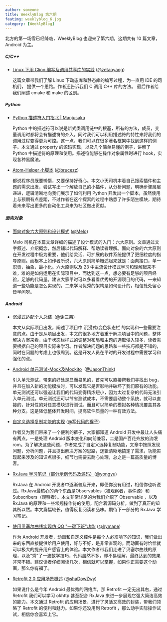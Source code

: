 ```yaml
---
author: someone
title: WeeklyBlog 第六期
featimg: weeklyblog_6.jpg
category: [WeeklyBlog]
---
```


北方的第一场雪已经降临，WeeklyBlog 也迎来了第六期，这期共有 10 篇文章，Android 为主。

##### C/C++

- [Linux 下用 Clion 编写及调用共享库的实践](https://zetaoyang.github.io/post/2016/11/05/linux-shared-object.html) ([@zetaoyang](https://github.com/zetaoyang))

  这篇文章带我们了解 Linux 下动态库和静态库的编写过程，为一直用 IDE 的司机们， 提供一个思路。作者还告诉我们 C 调用 C++ 库的方法。 最后作者给我们阐述 cmake 和 make 的区别。

##### Python

- [Python 描述符入门指北 \| Manjusaka](http://manjusaka.itscoder.com/2016/10/12/Something-about-Descriptor/)

  Python 中的描述符可以说是新式类调用链中的根基，所有的方法，成员，变量调用时都将会有描述符的介入。同时我们可以利用描述符的特性来将我们的调用过程变得更为可控。这一点，我们可以在很多著名框架中找到这样的例子。本文通过 property 的源码实现，以及几个简单易懂的例子，讲解了 Python 中描述符的原理和使用。描述符能够在操作对象属性时进行 hook，实现各种黑魔法。


- [Atom\-Helper 小脚本](http://brucezz.itscoder.com/atom-helper-script) ([@brucezz](https://github.com/brucezz))

  都说程序员既要懒惰，又要保持好奇心。本文小天司机本着自己搜索插件和主题的需求出发，尝试写出一个解放自己的小插件，从分析问题，明确步骤层层递进，逻辑清晰地向我们展示了如何利用 Python 开发出一个脚本，虽然使用上与预期有点差距，不过作者在这个探索的过程中熟悉了许多陌生模块，期待着未来写出更多的自动化工具来为社区做出贡献。

##### 面向对象

- [面向对象六大原则和设计模式](https://itsmelo.github.io/2016/11/20/%E9%9D%A2%E5%90%91%E5%AF%B9%E8%B1%A1%E5%85%AD%E5%A4%A7%E5%8E%9F%E5%88%99%E5%92%8C%E8%AE%BE%E8%AE%A1%E6%A8%A1%E5%BC%8F/) ([@Melo](https://github.com/itsMelo))

  Melo 司机在本篇文章详细的描述了设计模式的入门：六大原则。文章通过文字叙述、介绍概念，然后辅以代码解释、帮助读者理解。面向对象的六大原则在开发过程中极为重要，他们给灵活、可扩展的软件系统提供了更细粒度的指导原则。而根本上如作者所说，六大原则简单概述起来就是：面向接口，单一职责，抽象，最小化。六大原则以及 23 中主流设计模式学习和理解起来不难，难的是如何运用在实际项目中，而达到这一点，想必要有足够的项目经验，足够的代码量。建议大家平时可以多看看优秀的开源项目的代码，一来知道一些功能是怎么实现的，二来学习优秀的架构是如何设计的，相信处处留心皆学问呀。

##### Android 

- [沉浸式适配个人总结 ](http://imxie.cc/2016/11/08/jike_Immersive_project/) ([@谢三弟](https://github.com/xcc3641))

  本文从实际项目出发，阐述了项目中 沉浸式/变色状态栏 的实现和一些需要注意的点。由于是从项目出发，本文的很多地方着重于解决项目中的问题，整体解决方案来看，由于状态栏样式的调整对布局和主题的选取侵入较多，读者需要根据自己的项目实际来学习。作者解决问题的思路和一些技巧都是不错的，同时在问题的考虑上也很周到。这是开发人员在平时的开发过程中需要学习和强化的点。

- [Android 单元测试-Mock及Mockito](http://hujiandong.com/2016/11/07/android-unit-test-mock/)  ([@JasonThink](https://github.com/jasonim))

  引入单元测试，带来的好处是显而易见的，首先可以直接帮我们寻找出 bug，并且在加入新的功能模块时，可以发现它是否影响并破坏了我们原有的功能。单元测试还可以强迫让我们的代码变得精炼短小，因为太过复杂的代码无法引入单元测试。单元测试还可以节省测试成本，不需要启动整个系统，就可以直接的，针对性的对任意模块进行测试。而且可以简单的模拟各种情况覆盖其各种分支。这是降低整体开发时间，提高软件质量的一种有效方法。

- [自定义选择复制功能的实现](http://jaeger.itscoder.com/android/2016/11/21/selectable-text-helper.html) ([@写代码的猴子](https://github.com/laobie))

  作者又为我们带来了一个便利的裤子，大家都知道 Android 开发中最让人头痛有两点，一是处理 Android 版本变化和向前兼容，二是国产百花齐放的流氓 rom。为了解决这些问题，作者完成了自定义选择复制功能，文章中按照发现问题，分析问题，并且提出解决方案的思路，逻辑清晰地搞定了需求，功能实现起来涉及的知识点很多，细节也需要去耐心处理，总之是一篇高质量的博客。

- [RxJava 学习笔记（部分示例代码及源码）](http://yongyu.itscoder.com/2016/11/15/rxjava_learning_note/)([@yongyu](https://github.com/yongyu0102))

  RxJava 在 Android 开发者中逐渐普及开来，即便你没有用过，相信你也听说过。RxJava最核心的两个东西是Observables（被观察者，事件源）和Subscribers（观察者）。本文非常详尽的为我们介绍了 Observable ，以及 RxJava 的原理和一些常规操作符的使用，配合着源码分析，做到了真正的知其所以然。本文篇幅较长，值得反复阅读和品味。期待下一部分的 RxJava 学习笔记。

- [使用贝塞尔曲线实现仿 QQ "一键下班"功能](http://hymane.itscoder.com/2016/11/13/hymane_20161113_qq_bubble_with_bezier/) ([@hymane](https://github.com/hymanme))

  作为 Android 开发者，动画和自定义控件是每个人必须啃下的知识，我们做出来的东西直接提供给用户使用，好与不好，是非常直观的。而动画有时恰恰就可以极大的提升用户感官上的体验。本文作者带我们走进了贝塞尔曲线的原理，以及“秀”了一波数学技巧，代码虽然不多，却不易理解，最终达到的效果非常不错。建议读者仔细阅读几次，相信就可以掌握，如果你正需要这个动画，那么你有福了。

- [Retrofit 2\.0 应用场景概述](https://shadowzwy.github.io/2016/11/17/Retrofit-2.0-%E5%BA%94%E7%94%A8%E5%9C%BA%E6%99%AF%E6%A6%82%E8%BF%B0.html) ([@shaDowZwy](https://github.com/shaDowZwy))

  如果说什么是今年 Android 最优秀的网络库，那 Retrofit 一定无出其右，通过 Retrofit 我们可以学习 okhttp 甚至配合 RxJava 来进一步展现它强大简洁高效的能力。本文通过 Retrofit 的应用场景，进行了灵活又高效的封装，带我们领略了 Retrofit 的便利和魅力。如果你还没用到 Retrofit ，那么动手实际操作试试，相信你会喜欢上它。

  ​